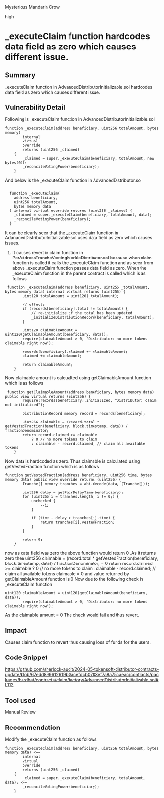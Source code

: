 Mysterious Mandarin Crow

high

# _executeClaim function hardcodes data field as zero which causes different issue.

## Summary
_executeClaim function in AdvancedDistributorInitializable.sol hardcodes data field as zero which causes different issue.
## Vulnerability Detail
Following is _executeClaim function in AdvancedDistributorInitializable.sol
```solidity
function _executeClaim(address beneficiary, uint256 totalAmount, bytes memory)
        internal
        virtual
        override
        returns (uint256 _claimed)
    {
        _claimed = super._executeClaim(beneficiary, totalAmount, new bytes(0));
        _reconcileVotingPower(beneficiary);
    }
```
And below is the _executeClaim function in AdvancedDistributor.sol
```solidity

  function _executeClaim(
    address beneficiary,
    uint256 totalAmount,
    bytes memory data
  ) internal virtual override returns (uint256 _claimed) {
    _claimed = super._executeClaim(beneficiary, totalAmount, data);
    _reconcileVotingPower(beneficiary);
  }
```
It can be clearly seen that the _executeClaim function in AdanacedDistributorInitializable.sol uses data field as zero which causes  issues.

1. It causes revert in claim function in PerAddressTrancheVestingMerkleDistributor.sol because when claim function is called it calls the _executeClaim function and as seen from above _executeClaim function passes data field as zero. When the _executeClaim function in the parent contract is called which is as follows
```solidity
 function _executeClaim(address beneficiary, uint256 _totalAmount, bytes memory data) internal virtual returns (uint256) {
        uint120 totalAmount = uint120(_totalAmount);

        // effects
        if (records[beneficiary].total != totalAmount) {
            // re-initialize if the total has been updated
            _initializeDistributionRecord(beneficiary, totalAmount);
        }

        uint120 claimableAmount = uint120(getClaimableAmount(beneficiary, data));
        require(claimableAmount > 0, "Distributor: no more tokens claimable right now");

        records[beneficiary].claimed += claimableAmount;
        claimed += claimableAmount;

        return claimableAmount;
    }
```
Now claimable amount is calcualted using getClaimableAmount function which is as follows
```solidity
 function getClaimableAmount(address beneficiary, bytes memory data) public view virtual returns (uint256) {
        require(records[beneficiary].initialized, "Distributor: claim not initialized");

        DistributionRecord memory record = records[beneficiary];

        uint256 claimable = (record.total * getVestedFraction(beneficiary, block.timestamp, data)) / fractionDenominator;
        return record.claimed >= claimable
            ? 0 // no more tokens to claim
            : claimable - record.claimed; // claim all available tokens
    }
```
Now data is hardcoded as zero. Thus claimable is calculated using getVestedFraction function which is as follows
```solidity
function getVestedFraction(address beneficiary, uint256 time, bytes memory data) public view override returns (uint256) {
        Tranche[] memory tranches = abi.decode(data, (Tranche[]));

        uint256 delay = getFairDelayTime(beneficiary);
        for (uint256 i = tranches.length; i != 0;) {
            unchecked {
                --i;
            }

            if (time - delay > tranches[i].time) {
                return tranches[i].vestedFraction;
            }
        }

        return 0;
    }
``` 
now as data field was zero the above function would return 0 .As it returns zero then 
uint256 claimable = (record.total * getVestedFraction(beneficiary, block.timestamp, data)) / fractionDenominator; = 0
        return record.claimed >= claimable
            ? 0 // no more tokens to claim
            : claimable - record.claimed; // claim all available tokens
claimable = 0 
and value returned by getClaimableAmount function is 0 
Now due to the following check in _executeClaim function 

```solidity
uint120 claimableAmount = uint120(getClaimableAmount(beneficiary, data));
        require(claimableAmount > 0, "Distributor: no more tokens claimable right now");
```
As the claimable amount = 0 
The check would fail and thus revert.

## Impact
Causes claim function to revert thus causing loss of funds for the users.
## Code Snippet
https://github.com/sherlock-audit/2024-05-tokensoft-distributor-contracts-update/blob/67edd899612619b0acefdcb0783ef7a8a75caeac/contracts/packages/hardhat/contracts/claim/factory/AdvancedDistributorInitializable.sol#L112
## Tool used

Manual Review

## Recommendation
Modify the _executeClaim function as follows
```solidity
function _executeClaim(address beneficiary, uint256 totalAmount, bytes memory data) <==
        internal
        virtual
        override
        returns (uint256 _claimed)
    {
        _claimed = super._executeClaim(beneficiary, totalAmount, data); <==
        _reconcileVotingPower(beneficiary);
    }
```